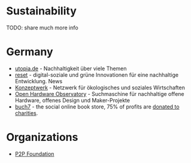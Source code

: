 # Sustainability

TODO: share much more info

# Germany

* [utopia.de](https://utopia.de/) - Nachhaltigkeit über viele Themen
* [reset](https://reset.org/) - digital-soziale und grüne Innovationen für eine nachhaltige Entwicklung. News
* [Konzeptwerk](https://konzeptwerk-neue-oekonomie.org/ueber-uns/) - Netzwerk für ökologisches und soziales Wirtschaften
* [Open Hardware Observatory](https://de.oho.wiki/wiki/Home) - Suchmaschine für nachhaltige offene Hardware, offenes Design und Maker-Projekte
* [buch7](https://www.buch7.de/) - the social online book store, 75% of profits are [donated to charities](https://www.buch7.de/seite/das-buch7-prinzip).

# Organizations

* [P2P Foundation](https://p2pfoundation.net/)
